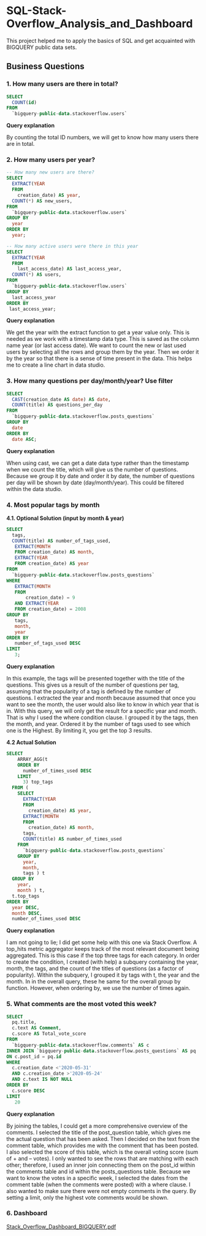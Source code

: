 # SQL-Stack-Overflow_Analysis_and_Dashboard
This project helped me to apply the basics of SQL and get acquainted with BIGQUERY public data sets.

## **Business Questions**

### 1. How many users are there in total?

```sql
SELECT 
  COUNT(id)
FROM 
  `bigquery-public-data.stackoverflow.users`
```

**Query explanation**

By counting the total ID numbers, we will get to know how many users there are in total.

### 2. How many users per year?

```sql
-- How many new users are there? 
SELECT
  EXTRACT(YEAR
  FROM
    creation_date) AS year,
  COUNT(*) AS new_users,
FROM
  `bigquery-public-data.stackoverflow.users`
GROUP BY
  year
ORDER BY
  year;

-- How many active users were there in this year
SELECT
  EXTRACT(YEAR
  FROM
    last_access_date) AS last_access_year,
  COUNT(*) AS users,
FROM
  `bigquery-public-data.stackoverflow.users`
GROUP BY
  last_access_year
ORDER BY
 last_access_year;
```

**Query explanation**

We get the year with the extract function to get a year value only. This is needed as we work with a timestamp data type. This is saved as the column name year (or last access date). We want to count the new or last used users by selecting all the rows and group them by the year. Then we order it by the year so that there is a sense of time present in the data. This helps me to create a line chart in data studio.

### 3. How many questions per day/month/year? Use filter

```sql
SELECT
  CAST(creation_date AS date) AS date, 
  COUNT(title) AS questions_per_day
FROM
  `bigquery-public-data.stackoverflow.posts_questions`
GROUP BY
  date
ORDER BY
  date ASC;
```

**Query explanation**

When using cast, we can get a date data type rather than the timestamp when we count the title, which will give us the number of questions. Because we group it by date and order it by date, the number of questions per day will be shown by date (day/month/year). This could be filtered within the data studio.

### 4. Most popular tags by month

**4.1. Optional Solution (input by month & year)**

```sql
SELECT 
  tags, 
  COUNT(title) AS number_of_tags_used, 
   EXTRACT(MONTH 
   FROM creation_date) AS month, 
   EXTRACT(YEAR 
   FROM creation_date) AS year
FROM
  `bigquery-public-data.stackoverflow.posts_questions`
WHERE  
   EXTRACT(MONTH 
   FROM 
       creation_date) = 9 
   AND EXTRACT(YEAR 
   FROM creation_date) = 2008
GROUP BY 
   tags, 
   month, 
   year
ORDER BY 
   number_of_tags_used DESC
LIMIT 
   3;
```

**Query explanation**

In this example, the tags will be presented together with the title of the questions. This gives us a result of the number of questions per tag, assuming that the popularity of a tag is defined by the number of questions. I extracted the year and month because assumed that once you want to see the month, the user would also like to know in which year that is in. With this query, we will only get the result for a specific year and month. That is why I used the where condition clause. I grouped it by the tags, then the month, and year. Ordered it by the number of tags used to see which one is the Highest. By limiting it, you get the top 3 results.

**4.2 Actual Solution**

```sql
SELECT
    ARRAY_AGG(t
    ORDER BY
      number_of_times_used DESC
    LIMIT
      3) top_tags
  FROM (
    SELECT
      EXTRACT(YEAR
      FROM
        creation_date) AS year,
      EXTRACT(MONTH
      FROM
        creation_date) AS month,
      tags,
      COUNT(title) AS number_of_times_used
    FROM
      `bigquery-public-data.stackoverflow.posts_questions`
    GROUP BY
      year,
      month,
      tags ) t
  GROUP BY
    year,
    month ) t,
  t.top_tags
ORDER BY
  year DESC,
  month DESC,
  number_of_times_used DESC
```

**Query explanation**

I am not going to lie; I did get some help with this one via Stack Overflow. A top_hits metric aggregator keeps track of the most relevant document being aggregated. This is this case if the top three tags for each category. In order to create the condition, I created (with help) a subquery containing the year, month, the tags, and the count of the titles of questions (as a factor of popularity). Within the subquery, I grouped it by tags with t, the year and the month. In in the overall query, these he same for the overall group by function. However, when ordering by, we use the number of times again.

### 5. What comments are the most voted this week?

```sql
SELECT
  pq.title,
  c.text AS Comment, 
  c.score AS Total_vote_score
FROM
  `bigquery-public-data.stackoverflow.comments` AS c
INNER JOIN `bigquery-public-data.stackoverflow.posts_questions` AS pq
ON c.post_id = pq.id
WHERE
  c.creation_date <'2020-05-31'
  AND c.creation_date >'2020-05-24'
  AND c.text IS NOT NULL
ORDER BY
  c.score DESC
LIMIT 
   20
```

**Query explanation**

By joining the tables, I could get a more comprehensive overview of the comments. I selected the title of the post_question table, which gives me the actual question that has been asked. Then I decided on the text from the comment table, which provides me with the comment that has been posted. I also selected the score of this table, which is the overall voting score (sum of + and – votes). I only wanted to see the rows that are matching with each other; therefore, I used an inner join connecting them on the post_id within the comments table and id within the posts_questions table. Because we want to know the votes in a specific week, I selected the dates from the comment table (when the comments were posted) with a where clause. I also wanted to make sure there were not empty comments in the query. By setting a limit, only the highest vote comments would be shown.

### 6.  Dashboard

[Stack_Overflow_Dashboard_BIGQUERY.pdf](Project%20SQL%20Stack%20Overflow%20e1f0100c133240848851f281cc8dadd9/Stack_Overflow_Dashboard_BIGQUERY.pdf)
